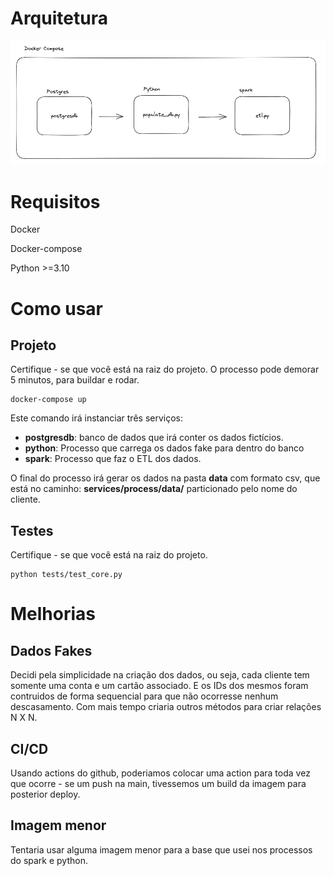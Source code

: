 # Arquitetura

![](arquitetura.png)

# Requisitos
Docker

Docker-compose

Python >=3.10

# Como usar


## Projeto

Certifique - se que você está na raiz do projeto. O processo pode demorar 5 minutos, para buildar e rodar.



```
docker-compose up
```

Este comando irá instanciar três serviços: 
- **postgresdb**: banco de dados que irá conter os dados fictícios. 
- **python**: Processo que carrega os dados fake para dentro do banco
- **spark**: Processo que faz o ETL dos dados.

O final do processo irá gerar os dados na pasta **data** com formato csv, que está no caminho: **services/process/data/** particionado pelo nome do cliente.


## Testes

Certifique - se que você está na raiz do projeto.

```
python tests/test_core.py
```

# Melhorias

## Dados Fakes
Decidi pela simplicidade na criação dos dados, ou seja, cada cliente tem somente uma conta e um cartão associado. E os IDs dos mesmos foram contruidos de forma sequencial para que não ocorresse nenhum descasamento. Com mais tempo criaria outros métodos para criar relações N X N.

## CI/CD
Usando actions do github, poderiamos colocar uma action para toda vez que ocorre - se um push na main, tivessemos um build da imagem para posterior deploy.

## Imagem menor
Tentaria usar alguma imagem menor para a base que usei nos processos do spark e python.






